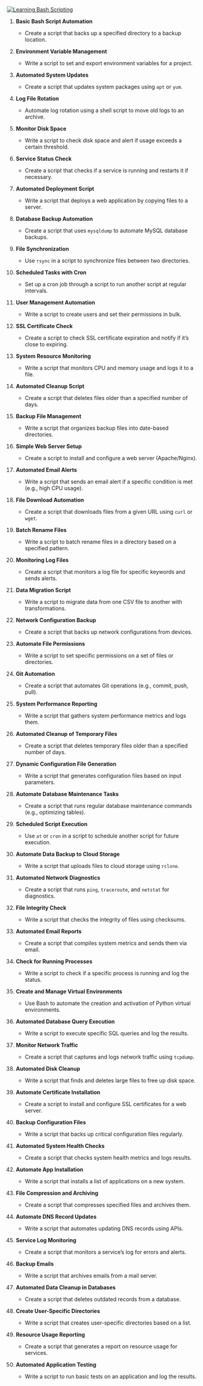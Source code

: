 <a href="https://www.codewars.com/users/qbessi" target="_blank">
  <img src="https://github.com/qbessi/learning-bash-shell/blob/main/learning-bash-scripting.jpg" alt="Learning Bash Scripting"/>
</a>

1. **Basic Bash Script Automation**
   - Create a script that backs up a specified directory to a backup location.

2. **Environment Variable Management**
   - Write a script to set and export environment variables for a project.

3. **Automated System Updates**
   - Create a script that updates system packages using `apt` or `yum`.

4. **Log File Rotation**
   - Automate log rotation using a shell script to move old logs to an archive.

5. **Monitor Disk Space**
   - Write a script to check disk space and alert if usage exceeds a certain threshold.

6. **Service Status Check**
   - Create a script that checks if a service is running and restarts it if necessary.

7. **Automated Deployment Script**
   - Write a script that deploys a web application by copying files to a server.

8. **Database Backup Automation**
   - Create a script that uses `mysqldump` to automate MySQL database backups.

9. **File Synchronization**
   - Use `rsync` in a script to synchronize files between two directories.

10. **Scheduled Tasks with Cron**
    - Set up a cron job through a script to run another script at regular intervals.

11. **User Management Automation**
    - Write a script to create users and set their permissions in bulk.

12. **SSL Certificate Check**
    - Create a script to check SSL certificate expiration and notify if it’s close to expiring.

13. **System Resource Monitoring**
    - Write a script that monitors CPU and memory usage and logs it to a file.

14. **Automated Cleanup Script**
    - Create a script that deletes files older than a specified number of days.

15. **Backup File Management**
    - Write a script that organizes backup files into date-based directories.

16. **Simple Web Server Setup**
    - Create a script to install and configure a web server (Apache/Nginx).

17. **Automated Email Alerts**
    - Write a script that sends an email alert if a specific condition is met (e.g., high CPU usage).

18. **File Download Automation**
    - Create a script that downloads files from a given URL using `curl` or `wget`.

19. **Batch Rename Files**
    - Write a script to batch rename files in a directory based on a specified pattern.

20. **Monitoring Log Files**
    - Create a script that monitors a log file for specific keywords and sends alerts.

21. **Data Migration Script**
    - Write a script to migrate data from one CSV file to another with transformations.

22. **Network Configuration Backup**
    - Create a script that backs up network configurations from devices.

23. **Automate File Permissions**
    - Write a script to set specific permissions on a set of files or directories.

24. **Git Automation**
    - Create a script that automates Git operations (e.g., commit, push, pull).

25. **System Performance Reporting**
    - Write a script that gathers system performance metrics and logs them.

26. **Automated Cleanup of Temporary Files**
    - Create a script that deletes temporary files older than a specified number of days.

27. **Dynamic Configuration File Generation**
    - Write a script that generates configuration files based on input parameters.

28. **Automate Database Maintenance Tasks**
    - Create a script that runs regular database maintenance commands (e.g., optimizing tables).

29. **Scheduled Script Execution**
    - Use `at` or `cron` in a script to schedule another script for future execution.

30. **Automate Data Backup to Cloud Storage**
    - Write a script that uploads files to cloud storage using `rclone`.

31. **Automated Network Diagnostics**
    - Create a script that runs `ping`, `traceroute`, and `netstat` for diagnostics.

32. **File Integrity Check**
    - Write a script that checks the integrity of files using checksums.

33. **Automated Email Reports**
    - Create a script that compiles system metrics and sends them via email.

34. **Check for Running Processes**
    - Write a script to check if a specific process is running and log the status.

35. **Create and Manage Virtual Environments**
    - Use Bash to automate the creation and activation of Python virtual environments.

36. **Automated Database Query Execution**
    - Write a script to execute specific SQL queries and log the results.

37. **Monitor Network Traffic**
    - Create a script that captures and logs network traffic using `tcpdump`.

38. **Automated Disk Cleanup**
    - Write a script that finds and deletes large files to free up disk space.

39. **Automate Certificate Installation**
    - Create a script to install and configure SSL certificates for a web server.

40. **Backup Configuration Files**
    - Write a script that backs up critical configuration files regularly.

41. **Automated System Health Checks**
    - Create a script that checks system health metrics and logs results.

42. **Automate App Installation**
    - Write a script that installs a list of applications on a new system.

43. **File Compression and Archiving**
    - Create a script that compresses specified files and archives them.

44. **Automate DNS Record Updates**
    - Write a script that automates updating DNS records using APIs.

45. **Service Log Monitoring**
    - Create a script that monitors a service’s log for errors and alerts.

46. **Backup Emails**
    - Write a script that archives emails from a mail server.

47. **Automated Data Cleanup in Databases**
    - Create a script that deletes outdated records from a database.

48. **Create User-Specific Directories**
    - Write a script that creates user-specific directories based on a list.

49. **Resource Usage Reporting**
    - Create a script that generates a report on resource usage for services.

50. **Automated Application Testing**
    - Write a script to run basic tests on an application and log the results.

